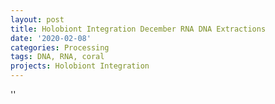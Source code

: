 ```yaml
---
layout: post
title: Holobiont Integration December RNA DNA Extractions
date: '2020-02-08'
categories: Processing
tags: DNA, RNA, coral
projects: Holobiont Integration
---
```



''



